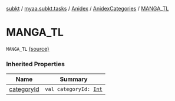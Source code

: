[subkt](../../../index.md) / [myaa.subkt.tasks](../../index.md) / [Anidex](../index.md) / [AnidexCategories](index.md) / [MANGA_TL](./-m-a-n-g-a_-t-l.md)

# MANGA_TL

`MANGA_TL` [(source)](https://github.com/Myaamori/SubKt/blob/master/src/main/kotlin/myaa/subkt/tasks/tasks.kt#L1030)

### Inherited Properties

| Name | Summary |
|---|---|
| [categoryId](category-id.md) | `val categoryId: `[`Int`](https://kotlinlang.org/api/latest/jvm/stdlib/kotlin/-int/index.html) |

